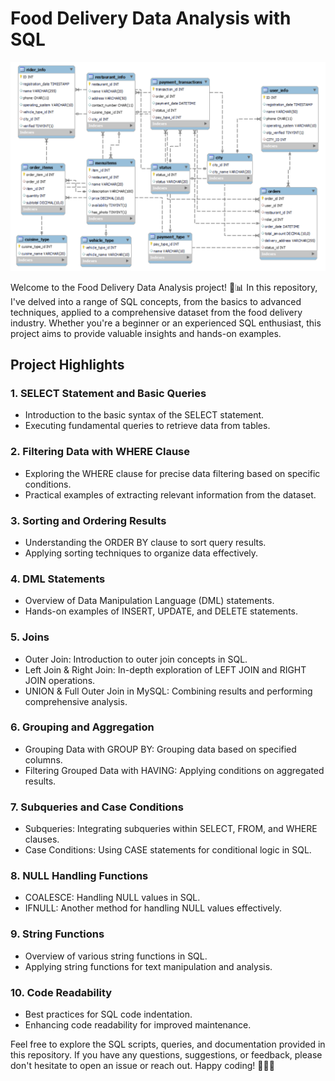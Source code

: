 # Food Delivery Data Analysis with SQL

![Food Delivery Database Schema](https://github.com/RuhamaTabassum/SQL-Project-on-Food-Delivery-Data-Analysis/raw/main/Food%20Delivery%20Database%20Schema.png)

Welcome to the Food Delivery Data Analysis project! 🍔📊 In this repository, I've delved into a range of SQL concepts, from the basics to advanced techniques, applied to a comprehensive dataset from the food delivery industry. Whether you're a beginner or an experienced SQL enthusiast, this project aims to provide valuable insights and hands-on examples.

## Project Highlights

### 1. SELECT Statement and Basic Queries

- Introduction to the basic syntax of the SELECT statement.
- Executing fundamental queries to retrieve data from tables.

### 2. Filtering Data with WHERE Clause

- Exploring the WHERE clause for precise data filtering based on specific conditions.
- Practical examples of extracting relevant information from the dataset.

### 3. Sorting and Ordering Results

- Understanding the ORDER BY clause to sort query results.
- Applying sorting techniques to organize data effectively.

### 4. DML Statements

- Overview of Data Manipulation Language (DML) statements.
- Hands-on examples of INSERT, UPDATE, and DELETE statements.

### 5. Joins

- Outer Join: Introduction to outer join concepts in SQL.
- Left Join & Right Join: In-depth exploration of LEFT JOIN and RIGHT JOIN operations.
- UNION & Full Outer Join in MySQL: Combining results and performing comprehensive analysis.

### 6. Grouping and Aggregation

- Grouping Data with GROUP BY: Grouping data based on specified columns.
- Filtering Grouped Data with HAVING: Applying conditions on aggregated results.

### 7. Subqueries and Case Conditions

- Subqueries: Integrating subqueries within SELECT, FROM, and WHERE clauses.
- Case Conditions: Using CASE statements for conditional logic in SQL.

### 8. NULL Handling Functions

- COALESCE: Handling NULL values in SQL.
- IFNULL: Another method for handling NULL values effectively.

### 9. String Functions

- Overview of various string functions in SQL.
- Applying string functions for text manipulation and analysis.

### 10. Code Readability

- Best practices for SQL code indentation.
- Enhancing code readability for improved maintenance.

Feel free to explore the SQL scripts, queries, and documentation provided in this repository. If you have any questions, suggestions, or feedback, please don't hesitate to open an issue or reach out. Happy coding! 🚀👩‍💻
